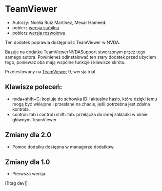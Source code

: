 # TeamViewer #

*	Autorzy: Noelia Ruiz Martínez, Mesar Hameed.
*	pobierz [wersja stabilna][1]
*	pobierz [wersja rozwojowa][2]

Ten dodatek poprawia dostępność TeamViewer w NVDA.

Bazuje na dodatku TeamViewerNVDASupport stworzonym przez tego samego
autora. Powinieneś odinstalować ten stary dodatek przed użyciem tego,
ponieważ oba mają wspólne funkcje i klawisze skrótu.

Przetestowany na [TeamViewer][3] 9, wersja trial.

## Klawisze poleceń: ##

*	nvda+shift+C: kopiuje do schowka ID i aktualne hasło, które dzięki temu
  mogą być wklejone i przesłane na chacie, jeśli potrzebna jest zdalna
  kontrola.
*	control+tab i control+shift+tab: przełącza do innej zakładki w oknie
  głównym TeamViewer.

## Zmiany dla 2.0 ##
*	 Pomoc dodatku dostępna w managerze dodatków.

## Zmiany dla 1.0 ##
*	 Pierwsza wersja.

[[!tag dev]]

[1]: http://addons.nvda-project.org/files/get.php?file=tv

[2]: http://addons.nvda-project.org/files/get.php?file=tv-dev

[3]: http://www.teamviewer.com
